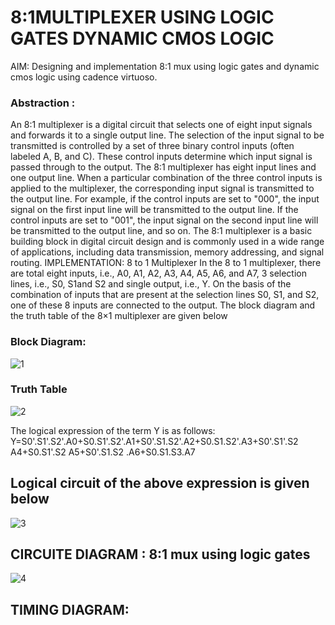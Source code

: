 # 8:1MULTIPLEXER USING LOGIC GATES DYNAMIC CMOS LOGIC
AIM: Designing and implementation 8:1 mux using logic gates and dynamic cmos logic using cadence  virtuoso.

### Abstraction :
An 8:1 multiplexer is a digital circuit that selects one of eight input signals and forwards 
it to a single output line. The selection of the input signal to be transmitted is controlled 
by a set of three binary control inputs (often labeled A, B, and C). These control inputs 
determine which input signal is passed through to the output.
The 8:1 multiplexer has eight input lines and one output line. When a particular 
combination of the three control inputs is applied to the multiplexer, the corresponding 
input signal is transmitted to the output line. For example, if the control inputs are set to 
"000", the input signal on the first input line will be transmitted to the output line. If the 
control inputs are set to "001", the input signal on the second input line will be 
transmitted to the output line, and so on.
The 8:1 multiplexer is a basic building block in digital circuit design and is commonly 
used in a wide range of applications, including data transmission, memory addressing, 
and signal routing.
IMPLEMENTATION: 8 to 1 Multiplexer
In the 8 to 1 multiplexer, there are total eight inputs, i.e., A0, A1, A2, A3, A4, A5, 
A6, and A7, 3 selection lines, i.e., S0, S1and S2 and single output, i.e., Y. On the 
basis of the combination of inputs that are present at the selection lines S0, S1, and 
S2, one of these 8 inputs are connected to the output. The block diagram and the 
truth table of the 8×1 multiplexer are given below

### Block Diagram:
![1](https://github.com/madhumadhu1318/8-1-MULTIPLEXER-USING-LOGIC-GATES-DYNAMIC-CMOS-LOGIC/assets/90201844/3aaf8120-c652-44f2-8f93-72e8ae0aac44)

### Truth Table
![2](https://github.com/madhumadhu1318/8-1-MULTIPLEXER-USING-LOGIC-GATES-DYNAMIC-CMOS-LOGIC/assets/90201844/46aca58f-73c1-4155-88ab-2a9aaf7db112)

The logical expression of the term Y is as follows:
Y=S0'.S1'.S2'.A0+S0.S1'.S2'.A1+S0'.S1.S2'.A2+S0.S1.S2'.A3+S0'.S1'.S2 A4+S0.S1'.S2 
A5+S0'.S1.S2 .A6+S0.S1.S3.A7

## Logical circuit of the above expression is given below

![3](https://github.com/madhumadhu1318/8-1-MULTIPLEXER-USING-LOGIC-GATES-DYNAMIC-CMOS-LOGIC/assets/90201844/b97889f2-2db3-432c-9f7f-c0235d4da3f3)

## CIRCUITE DIAGRAM : 8:1 mux using logic gates

![4](https://github.com/madhumadhu1318/8-1-MULTIPLEXER-USING-LOGIC-GATES-DYNAMIC-CMOS-LOGIC/assets/90201844/d3d60029-d962-4621-b1b0-ab034217f53e)

## TIMING DIAGRAM:






